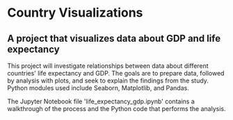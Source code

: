 
# Country Visualizations

## A project that visualizes data about GDP and life expectancy

This project will investigate relationships between data about different countries' life expectancy and GDP. The goals are to prepare data, followed by analysis with plots, and seek to explain the findings from the study. Python modules used include Seaborn, Matplotlib, and Pandas.

The Jupyter Notebook file 'life_expectancy_gdp.ipynb' contains a walkthrough of the process and the Python code that performs the analysis.
